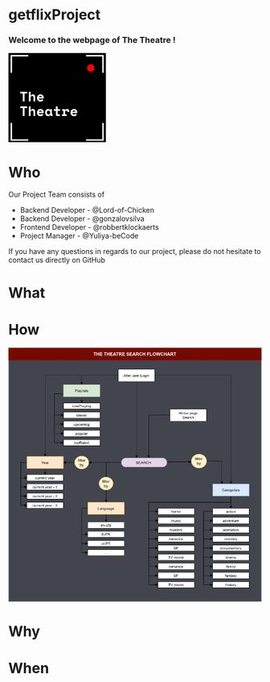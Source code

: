 # getflixProject

### Welcome to the webpage of The Theatre !

![Logo](docker_env\application\source\pictures\Logo.png)

# Who

Our Project Team consists of
* Backend Developer - @Lord-of-Chicken
* Backend Developer - @gonzalovsilva
* Frontend Developer - @robbertklockaerts
* Project Manager - @Yuliya-beCode

If you have any questions in regards to our project, please do not hesitate to contact us directly on GitHub

# What


# How
![search_flowchart_dark](docker_env\application\source\pictures\search_flowchart_dark.jpg)

# Why

# When


